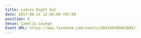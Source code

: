 ```yaml
---
title: Ladies Night Out
date: 2017-06-21 12:42:00 +07:00
position: 4
Venue: Camelia Lounge
Event URL: https://www.facebook.com/events/304146496663005/
---
```


